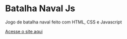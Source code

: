 # Batalha Naval Js
 Jogo de batalha naval feito com HTML, CSS e Javascript

[Acesse o site aqui](https://fellipecastro.github.io/batalha-naval-js/)
